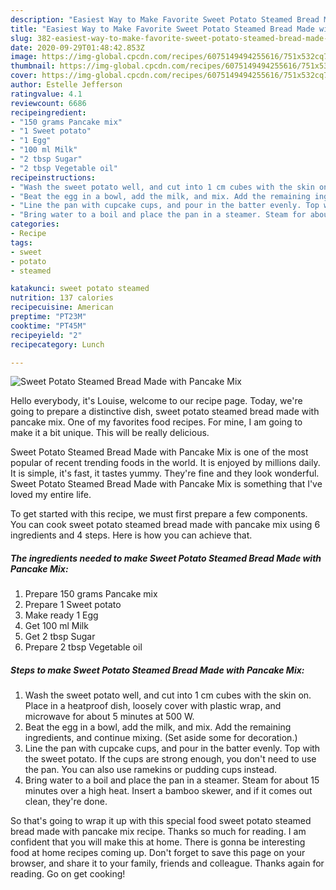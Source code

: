 ```yaml
---
description: "Easiest Way to Make Favorite Sweet Potato Steamed Bread Made with Pancake Mix"
title: "Easiest Way to Make Favorite Sweet Potato Steamed Bread Made with Pancake Mix"
slug: 382-easiest-way-to-make-favorite-sweet-potato-steamed-bread-made-with-pancake-mix
date: 2020-09-29T01:48:42.853Z
image: https://img-global.cpcdn.com/recipes/6075149494255616/751x532cq70/sweet-potato-steamed-bread-made-with-pancake-mix-recipe-main-photo.jpg
thumbnail: https://img-global.cpcdn.com/recipes/6075149494255616/751x532cq70/sweet-potato-steamed-bread-made-with-pancake-mix-recipe-main-photo.jpg
cover: https://img-global.cpcdn.com/recipes/6075149494255616/751x532cq70/sweet-potato-steamed-bread-made-with-pancake-mix-recipe-main-photo.jpg
author: Estelle Jefferson
ratingvalue: 4.1
reviewcount: 6686
recipeingredient:
- "150 grams Pancake mix"
- "1 Sweet potato"
- "1 Egg"
- "100 ml Milk"
- "2 tbsp Sugar"
- "2 tbsp Vegetable oil"
recipeinstructions:
- "Wash the sweet potato well, and cut into 1 cm cubes with the skin on. Place in a heatproof dish, loosely cover with plastic wrap, and microwave for about 5 minutes at 500 W."
- "Beat the egg in a bowl, add the milk, and mix. Add the remaining ingredients, and continue mixing. (Set aside some for decoration.)"
- "Line the pan with cupcake cups, and pour in the batter evenly. Top with the sweet potato. If the cups are strong enough, you don&#39;t need to use the pan. You can also use ramekins or pudding cups instead."
- "Bring water to a boil and place the pan in a steamer. Steam for about 15 minutes over a high heat. Insert a bamboo skewer, and if it comes out clean, they&#39;re done."
categories:
- Recipe
tags:
- sweet
- potato
- steamed

katakunci: sweet potato steamed 
nutrition: 137 calories
recipecuisine: American
preptime: "PT23M"
cooktime: "PT45M"
recipeyield: "2"
recipecategory: Lunch

---
```



![Sweet Potato Steamed Bread Made with Pancake Mix](https://img-global.cpcdn.com/recipes/6075149494255616/751x532cq70/sweet-potato-steamed-bread-made-with-pancake-mix-recipe-main-photo.jpg)

Hello everybody, it's Louise, welcome to our recipe page. Today, we're going to prepare a distinctive dish, sweet potato steamed bread made with pancake mix. One of my favorites food recipes. For mine, I am going to make it a bit unique. This will be really delicious.



Sweet Potato Steamed Bread Made with Pancake Mix is one of the most popular of recent trending foods in the world. It is enjoyed by millions daily. It is simple, it's fast, it tastes yummy. They're fine and they look wonderful. Sweet Potato Steamed Bread Made with Pancake Mix is something that I've loved my entire life.


To get started with this recipe, we must first prepare a few components. You can cook sweet potato steamed bread made with pancake mix using 6 ingredients and 4 steps. Here is how you can achieve that.

<!--inarticleads1-->

##### The ingredients needed to make Sweet Potato Steamed Bread Made with Pancake Mix:

1. Prepare 150 grams Pancake mix
1. Prepare 1 Sweet potato
1. Make ready 1 Egg
1. Get 100 ml Milk
1. Get 2 tbsp Sugar
1. Prepare 2 tbsp Vegetable oil




<!--inarticleads2-->

##### Steps to make Sweet Potato Steamed Bread Made with Pancake Mix:

1. Wash the sweet potato well, and cut into 1 cm cubes with the skin on. Place in a heatproof dish, loosely cover with plastic wrap, and microwave for about 5 minutes at 500 W.
1. Beat the egg in a bowl, add the milk, and mix. Add the remaining ingredients, and continue mixing. (Set aside some for decoration.)
1. Line the pan with cupcake cups, and pour in the batter evenly. Top with the sweet potato. If the cups are strong enough, you don&#39;t need to use the pan. You can also use ramekins or pudding cups instead.
1. Bring water to a boil and place the pan in a steamer. Steam for about 15 minutes over a high heat. Insert a bamboo skewer, and if it comes out clean, they&#39;re done.




So that's going to wrap it up with this special food sweet potato steamed bread made with pancake mix recipe. Thanks so much for reading. I am confident that you will make this at home. There is gonna be interesting food at home recipes coming up. Don't forget to save this page on your browser, and share it to your family, friends and colleague. Thanks again for reading. Go on get cooking!
